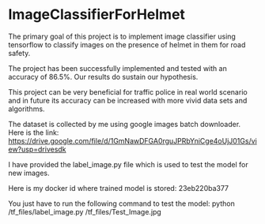 # ImageClassifierForHelmet
The primary goal of this project is to implement image classifier using tensorflow to classify images on the presence of helmet in them for road safety.

The project has been successfully implemented and tested with an accuracy of 86.5%. Our results do sustain our hypothesis.

This project can be very beneficial for traffic police in real world scenario and in future its accuracy can be increased with more vivid data sets and algorithms.

The dataset is collected by me using google images batch downloader. 
Here is the link: https://drive.google.com/file/d/1GmNawDFGA0rguJPRbYniCge4oUjJ01Gs/view?usp=drivesdk

I have provided the label_image.py file which is used to test the model for new images.

Here is my docker id where trained model is stored: 23eb220ba377

You just have to run the following command to test the model:
python /tf_files/label_image.py /tf_files/Test_Image.jpg
